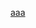 



[aaa](![](http://github-profile-summary-cards.vercel.app/api/cards/profile-details?username=mjmj930&theme=ocean_dark))

